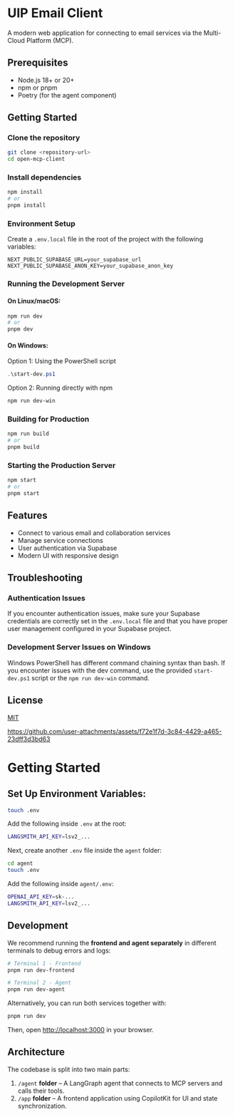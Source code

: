 # UIP Email Client

A modern web application for connecting to email services via the Multi-Cloud Platform (MCP).

## Prerequisites

- Node.js 18+ or 20+
- npm or pnpm
- Poetry (for the agent component)

## Getting Started

### Clone the repository

```bash
git clone <repository-url>
cd open-mcp-client
```

### Install dependencies

```bash
npm install
# or
pnpm install
```

### Environment Setup

Create a `.env.local` file in the root of the project with the following variables:

```
NEXT_PUBLIC_SUPABASE_URL=your_supabase_url
NEXT_PUBLIC_SUPABASE_ANON_KEY=your_supabase_anon_key
```

### Running the Development Server

#### On Linux/macOS:

```bash
npm run dev
# or
pnpm dev
```

#### On Windows:

Option 1: Using the PowerShell script
```powershell
.\start-dev.ps1
```

Option 2: Running directly with npm
```powershell
npm run dev-win
```

### Building for Production

```bash
npm run build
# or
pnpm build
```

### Starting the Production Server

```bash
npm start
# or
pnpm start
```

## Features

- Connect to various email and collaboration services
- Manage service connections
- User authentication via Supabase
- Modern UI with responsive design

## Troubleshooting

### Authentication Issues

If you encounter authentication issues, make sure your Supabase credentials are correctly set in the `.env.local` file and that you have proper user management configured in your Supabase project.

### Development Server Issues on Windows

Windows PowerShell has different command chaining syntax than bash. If you encounter issues with the dev command, use the provided `start-dev.ps1` script or the `npm run dev-win` command.

## License

[MIT](LICENSE)

https://github.com/user-attachments/assets/f72e1f7d-3c84-4429-a465-23dff3d3bd63


# Getting Started

## Set Up Environment Variables:

```sh
touch .env
```

Add the following inside `.env` at the root:

```sh
LANGSMITH_API_KEY=lsv2_...
```

Next, create another `.env` file inside the `agent` folder:

```sh
cd agent
touch .env
```

Add the following inside `agent/.env`:

```sh
OPENAI_API_KEY=sk-...
LANGSMITH_API_KEY=lsv2_...
```

## Development

We recommend running the **frontend and agent separately** in different terminals to debug errors and logs:

```bash
# Terminal 1 - Frontend
pnpm run dev-frontend

# Terminal 2 - Agent
pnpm run dev-agent
```

Alternatively, you can run both services together with:

```bash
pnpm run dev
```

Then, open [http://localhost:3000](http://localhost:3000) in your browser.

## Architecture

The codebase is split into two main parts:

1. `/agent` **folder** – A LangGraph agent that connects to MCP servers and calls their tools.
2. `/app` **folder** – A frontend application using CopilotKit for UI and state synchronization.
